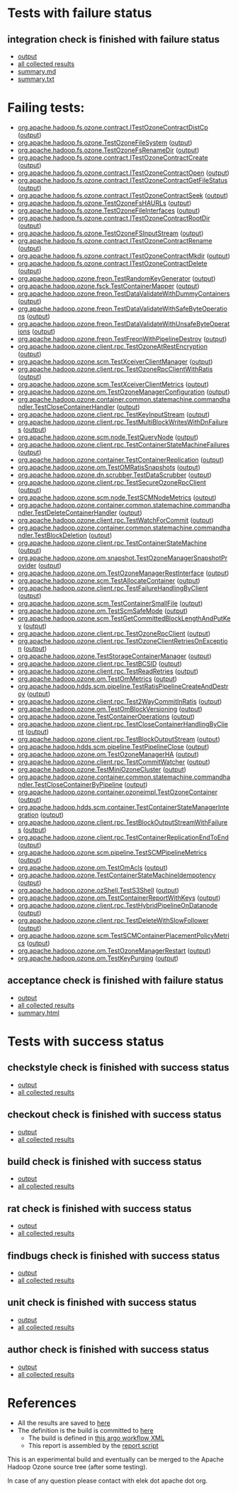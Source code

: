 # Tests with failure status

## integration check is finished with failure status

   * [output](https://raw.githubusercontent.com/elek/ozone-ci/master/pr/pr-hdds-2150-pzdq9/integration/output.log)
   * [all collected results](https://github.com/elek/ozone-ci/tree/master/pr/pr-hdds-2150-pzdq9/integration)
   * [summary.md](https://github.com/elek/ozone-ci/tree/master/pr/pr-hdds-2150-pzdq9/integration/summary.md)
   * [summary.txt](https://github.com/elek/ozone-ci/tree/master/pr/pr-hdds-2150-pzdq9/integration/summary.txt)

# Failing tests: 

 * [org.apache.hadoop.fs.ozone.contract.ITestOzoneContractDistCp](hadoop-ozone/ozonefs/org.apache.hadoop.fs.ozone.contract.ITestOzoneContractDistCp.txt) ([output](hadoop-ozone/ozonefs/org.apache.hadoop.fs.ozone.contract.ITestOzoneContractDistCp-output.txt/))
 * [org.apache.hadoop.fs.ozone.TestOzoneFileSystem](hadoop-ozone/ozonefs/org.apache.hadoop.fs.ozone.TestOzoneFileSystem.txt) ([output](hadoop-ozone/ozonefs/org.apache.hadoop.fs.ozone.TestOzoneFileSystem-output.txt/))
 * [org.apache.hadoop.fs.ozone.TestOzoneFsRenameDir](hadoop-ozone/ozonefs/org.apache.hadoop.fs.ozone.TestOzoneFsRenameDir.txt) ([output](hadoop-ozone/ozonefs/org.apache.hadoop.fs.ozone.TestOzoneFsRenameDir-output.txt/))
 * [org.apache.hadoop.fs.ozone.contract.ITestOzoneContractCreate](hadoop-ozone/ozonefs/org.apache.hadoop.fs.ozone.contract.ITestOzoneContractCreate.txt) ([output](hadoop-ozone/ozonefs/org.apache.hadoop.fs.ozone.contract.ITestOzoneContractCreate-output.txt/))
 * [org.apache.hadoop.fs.ozone.contract.ITestOzoneContractOpen](hadoop-ozone/ozonefs/org.apache.hadoop.fs.ozone.contract.ITestOzoneContractOpen.txt) ([output](hadoop-ozone/ozonefs/org.apache.hadoop.fs.ozone.contract.ITestOzoneContractOpen-output.txt/))
 * [org.apache.hadoop.fs.ozone.contract.ITestOzoneContractGetFileStatus](hadoop-ozone/ozonefs/org.apache.hadoop.fs.ozone.contract.ITestOzoneContractGetFileStatus.txt) ([output](hadoop-ozone/ozonefs/org.apache.hadoop.fs.ozone.contract.ITestOzoneContractGetFileStatus-output.txt/))
 * [org.apache.hadoop.fs.ozone.contract.ITestOzoneContractSeek](hadoop-ozone/ozonefs/org.apache.hadoop.fs.ozone.contract.ITestOzoneContractSeek.txt) ([output](hadoop-ozone/ozonefs/org.apache.hadoop.fs.ozone.contract.ITestOzoneContractSeek-output.txt/))
 * [org.apache.hadoop.fs.ozone.TestOzoneFsHAURLs](hadoop-ozone/ozonefs/org.apache.hadoop.fs.ozone.TestOzoneFsHAURLs.txt) ([output](hadoop-ozone/ozonefs/org.apache.hadoop.fs.ozone.TestOzoneFsHAURLs-output.txt/))
 * [org.apache.hadoop.fs.ozone.TestOzoneFileInterfaces](hadoop-ozone/ozonefs/org.apache.hadoop.fs.ozone.TestOzoneFileInterfaces.txt) ([output](hadoop-ozone/ozonefs/org.apache.hadoop.fs.ozone.TestOzoneFileInterfaces-output.txt/))
 * [org.apache.hadoop.fs.ozone.contract.ITestOzoneContractRootDir](hadoop-ozone/ozonefs/org.apache.hadoop.fs.ozone.contract.ITestOzoneContractRootDir.txt) ([output](hadoop-ozone/ozonefs/org.apache.hadoop.fs.ozone.contract.ITestOzoneContractRootDir-output.txt/))
 * [org.apache.hadoop.fs.ozone.TestOzoneFSInputStream](hadoop-ozone/ozonefs/org.apache.hadoop.fs.ozone.TestOzoneFSInputStream.txt) ([output](hadoop-ozone/ozonefs/org.apache.hadoop.fs.ozone.TestOzoneFSInputStream-output.txt/))
 * [org.apache.hadoop.fs.ozone.contract.ITestOzoneContractRename](hadoop-ozone/ozonefs/org.apache.hadoop.fs.ozone.contract.ITestOzoneContractRename.txt) ([output](hadoop-ozone/ozonefs/org.apache.hadoop.fs.ozone.contract.ITestOzoneContractRename-output.txt/))
 * [org.apache.hadoop.fs.ozone.contract.ITestOzoneContractMkdir](hadoop-ozone/ozonefs/org.apache.hadoop.fs.ozone.contract.ITestOzoneContractMkdir.txt) ([output](hadoop-ozone/ozonefs/org.apache.hadoop.fs.ozone.contract.ITestOzoneContractMkdir-output.txt/))
 * [org.apache.hadoop.fs.ozone.contract.ITestOzoneContractDelete](hadoop-ozone/ozonefs/org.apache.hadoop.fs.ozone.contract.ITestOzoneContractDelete.txt) ([output](hadoop-ozone/ozonefs/org.apache.hadoop.fs.ozone.contract.ITestOzoneContractDelete-output.txt/))
 * [org.apache.hadoop.ozone.freon.TestRandomKeyGenerator](hadoop-ozone/tools/org.apache.hadoop.ozone.freon.TestRandomKeyGenerator.txt) ([output](hadoop-ozone/tools/org.apache.hadoop.ozone.freon.TestRandomKeyGenerator-output.txt/))
 * [org.apache.hadoop.ozone.fsck.TestContainerMapper](hadoop-ozone/tools/org.apache.hadoop.ozone.fsck.TestContainerMapper.txt) ([output](hadoop-ozone/tools/org.apache.hadoop.ozone.fsck.TestContainerMapper-output.txt/))
 * [org.apache.hadoop.ozone.freon.TestDataValidateWithDummyContainers](hadoop-ozone/tools/org.apache.hadoop.ozone.freon.TestDataValidateWithDummyContainers.txt) ([output](hadoop-ozone/tools/org.apache.hadoop.ozone.freon.TestDataValidateWithDummyContainers-output.txt/))
 * [org.apache.hadoop.ozone.freon.TestDataValidateWithSafeByteOperations](hadoop-ozone/tools/org.apache.hadoop.ozone.freon.TestDataValidateWithSafeByteOperations.txt) ([output](hadoop-ozone/tools/org.apache.hadoop.ozone.freon.TestDataValidateWithSafeByteOperations-output.txt/))
 * [org.apache.hadoop.ozone.freon.TestDataValidateWithUnsafeByteOperations](hadoop-ozone/tools/org.apache.hadoop.ozone.freon.TestDataValidateWithUnsafeByteOperations.txt) ([output](hadoop-ozone/tools/org.apache.hadoop.ozone.freon.TestDataValidateWithUnsafeByteOperations-output.txt/))
 * [org.apache.hadoop.ozone.freon.TestFreonWithPipelineDestroy](hadoop-ozone/tools/org.apache.hadoop.ozone.freon.TestFreonWithPipelineDestroy.txt) ([output](hadoop-ozone/tools/org.apache.hadoop.ozone.freon.TestFreonWithPipelineDestroy-output.txt/))
 * [org.apache.hadoop.ozone.client.rpc.TestOzoneAtRestEncryption](hadoop-ozone/integration-test/org.apache.hadoop.ozone.client.rpc.TestOzoneAtRestEncryption.txt) ([output](hadoop-ozone/integration-test/org.apache.hadoop.ozone.client.rpc.TestOzoneAtRestEncryption-output.txt/))
 * [org.apache.hadoop.ozone.scm.TestXceiverClientManager](hadoop-ozone/integration-test/org.apache.hadoop.ozone.scm.TestXceiverClientManager.txt) ([output](hadoop-ozone/integration-test/org.apache.hadoop.ozone.scm.TestXceiverClientManager-output.txt/))
 * [org.apache.hadoop.ozone.client.rpc.TestOzoneRpcClientWithRatis](hadoop-ozone/integration-test/org.apache.hadoop.ozone.client.rpc.TestOzoneRpcClientWithRatis.txt) ([output](hadoop-ozone/integration-test/org.apache.hadoop.ozone.client.rpc.TestOzoneRpcClientWithRatis-output.txt/))
 * [org.apache.hadoop.ozone.scm.TestXceiverClientMetrics](hadoop-ozone/integration-test/org.apache.hadoop.ozone.scm.TestXceiverClientMetrics.txt) ([output](hadoop-ozone/integration-test/org.apache.hadoop.ozone.scm.TestXceiverClientMetrics-output.txt/))
 * [org.apache.hadoop.ozone.om.TestOzoneManagerConfiguration](hadoop-ozone/integration-test/org.apache.hadoop.ozone.om.TestOzoneManagerConfiguration.txt) ([output](hadoop-ozone/integration-test/org.apache.hadoop.ozone.om.TestOzoneManagerConfiguration-output.txt/))
 * [org.apache.hadoop.ozone.container.common.statemachine.commandhandler.TestCloseContainerHandler](hadoop-ozone/integration-test/org.apache.hadoop.ozone.container.common.statemachine.commandhandler.TestCloseContainerHandler.txt) ([output](hadoop-ozone/integration-test/org.apache.hadoop.ozone.container.common.statemachine.commandhandler.TestCloseContainerHandler-output.txt/))
 * [org.apache.hadoop.ozone.client.rpc.TestKeyInputStream](hadoop-ozone/integration-test/org.apache.hadoop.ozone.client.rpc.TestKeyInputStream.txt) ([output](hadoop-ozone/integration-test/org.apache.hadoop.ozone.client.rpc.TestKeyInputStream-output.txt/))
 * [org.apache.hadoop.ozone.client.rpc.TestMultiBlockWritesWithDnFailures](hadoop-ozone/integration-test/org.apache.hadoop.ozone.client.rpc.TestMultiBlockWritesWithDnFailures.txt) ([output](hadoop-ozone/integration-test/org.apache.hadoop.ozone.client.rpc.TestMultiBlockWritesWithDnFailures-output.txt/))
 * [org.apache.hadoop.ozone.scm.node.TestQueryNode](hadoop-ozone/integration-test/org.apache.hadoop.ozone.scm.node.TestQueryNode.txt) ([output](hadoop-ozone/integration-test/org.apache.hadoop.ozone.scm.node.TestQueryNode-output.txt/))
 * [org.apache.hadoop.ozone.client.rpc.TestContainerStateMachineFailures](hadoop-ozone/integration-test/org.apache.hadoop.ozone.client.rpc.TestContainerStateMachineFailures.txt) ([output](hadoop-ozone/integration-test/org.apache.hadoop.ozone.client.rpc.TestContainerStateMachineFailures-output.txt/))
 * [org.apache.hadoop.ozone.container.TestContainerReplication](hadoop-ozone/integration-test/org.apache.hadoop.ozone.container.TestContainerReplication.txt) ([output](hadoop-ozone/integration-test/org.apache.hadoop.ozone.container.TestContainerReplication-output.txt/))
 * [org.apache.hadoop.ozone.om.TestOMRatisSnapshots](hadoop-ozone/integration-test/org.apache.hadoop.ozone.om.TestOMRatisSnapshots.txt) ([output](hadoop-ozone/integration-test/org.apache.hadoop.ozone.om.TestOMRatisSnapshots-output.txt/))
 * [org.apache.hadoop.ozone.dn.scrubber.TestDataScrubber](hadoop-ozone/integration-test/org.apache.hadoop.ozone.dn.scrubber.TestDataScrubber.txt) ([output](hadoop-ozone/integration-test/org.apache.hadoop.ozone.dn.scrubber.TestDataScrubber-output.txt/))
 * [org.apache.hadoop.ozone.client.rpc.TestSecureOzoneRpcClient](hadoop-ozone/integration-test/org.apache.hadoop.ozone.client.rpc.TestSecureOzoneRpcClient.txt) ([output](hadoop-ozone/integration-test/org.apache.hadoop.ozone.client.rpc.TestSecureOzoneRpcClient-output.txt/))
 * [org.apache.hadoop.ozone.scm.node.TestSCMNodeMetrics](hadoop-ozone/integration-test/org.apache.hadoop.ozone.scm.node.TestSCMNodeMetrics.txt) ([output](hadoop-ozone/integration-test/org.apache.hadoop.ozone.scm.node.TestSCMNodeMetrics-output.txt/))
 * [org.apache.hadoop.ozone.container.common.statemachine.commandhandler.TestDeleteContainerHandler](hadoop-ozone/integration-test/org.apache.hadoop.ozone.container.common.statemachine.commandhandler.TestDeleteContainerHandler.txt) ([output](hadoop-ozone/integration-test/org.apache.hadoop.ozone.container.common.statemachine.commandhandler.TestDeleteContainerHandler-output.txt/))
 * [org.apache.hadoop.ozone.client.rpc.TestWatchForCommit](hadoop-ozone/integration-test/org.apache.hadoop.ozone.client.rpc.TestWatchForCommit.txt) ([output](hadoop-ozone/integration-test/org.apache.hadoop.ozone.client.rpc.TestWatchForCommit-output.txt/))
 * [org.apache.hadoop.ozone.container.common.statemachine.commandhandler.TestBlockDeletion](hadoop-ozone/integration-test/org.apache.hadoop.ozone.container.common.statemachine.commandhandler.TestBlockDeletion.txt) ([output](hadoop-ozone/integration-test/org.apache.hadoop.ozone.container.common.statemachine.commandhandler.TestBlockDeletion-output.txt/))
 * [org.apache.hadoop.ozone.client.rpc.TestContainerStateMachine](hadoop-ozone/integration-test/org.apache.hadoop.ozone.client.rpc.TestContainerStateMachine.txt) ([output](hadoop-ozone/integration-test/org.apache.hadoop.ozone.client.rpc.TestContainerStateMachine-output.txt/))
 * [org.apache.hadoop.ozone.om.snapshot.TestOzoneManagerSnapshotProvider](hadoop-ozone/integration-test/org.apache.hadoop.ozone.om.snapshot.TestOzoneManagerSnapshotProvider.txt) ([output](hadoop-ozone/integration-test/org.apache.hadoop.ozone.om.snapshot.TestOzoneManagerSnapshotProvider-output.txt/))
 * [org.apache.hadoop.ozone.om.TestOzoneManagerRestInterface](hadoop-ozone/integration-test/org.apache.hadoop.ozone.om.TestOzoneManagerRestInterface.txt) ([output](hadoop-ozone/integration-test/org.apache.hadoop.ozone.om.TestOzoneManagerRestInterface-output.txt/))
 * [org.apache.hadoop.ozone.scm.TestAllocateContainer](hadoop-ozone/integration-test/org.apache.hadoop.ozone.scm.TestAllocateContainer.txt) ([output](hadoop-ozone/integration-test/org.apache.hadoop.ozone.scm.TestAllocateContainer-output.txt/))
 * [org.apache.hadoop.ozone.client.rpc.TestFailureHandlingByClient](hadoop-ozone/integration-test/org.apache.hadoop.ozone.client.rpc.TestFailureHandlingByClient.txt) ([output](hadoop-ozone/integration-test/org.apache.hadoop.ozone.client.rpc.TestFailureHandlingByClient-output.txt/))
 * [org.apache.hadoop.ozone.scm.TestContainerSmallFile](hadoop-ozone/integration-test/org.apache.hadoop.ozone.scm.TestContainerSmallFile.txt) ([output](hadoop-ozone/integration-test/org.apache.hadoop.ozone.scm.TestContainerSmallFile-output.txt/))
 * [org.apache.hadoop.ozone.om.TestScmSafeMode](hadoop-ozone/integration-test/org.apache.hadoop.ozone.om.TestScmSafeMode.txt) ([output](hadoop-ozone/integration-test/org.apache.hadoop.ozone.om.TestScmSafeMode-output.txt/))
 * [org.apache.hadoop.ozone.scm.TestGetCommittedBlockLengthAndPutKey](hadoop-ozone/integration-test/org.apache.hadoop.ozone.scm.TestGetCommittedBlockLengthAndPutKey.txt) ([output](hadoop-ozone/integration-test/org.apache.hadoop.ozone.scm.TestGetCommittedBlockLengthAndPutKey-output.txt/))
 * [org.apache.hadoop.ozone.client.rpc.TestOzoneRpcClient](hadoop-ozone/integration-test/org.apache.hadoop.ozone.client.rpc.TestOzoneRpcClient.txt) ([output](hadoop-ozone/integration-test/org.apache.hadoop.ozone.client.rpc.TestOzoneRpcClient-output.txt/))
 * [org.apache.hadoop.ozone.client.rpc.TestOzoneClientRetriesOnException](hadoop-ozone/integration-test/org.apache.hadoop.ozone.client.rpc.TestOzoneClientRetriesOnException.txt) ([output](hadoop-ozone/integration-test/org.apache.hadoop.ozone.client.rpc.TestOzoneClientRetriesOnException-output.txt/))
 * [org.apache.hadoop.ozone.TestStorageContainerManager](hadoop-ozone/integration-test/org.apache.hadoop.ozone.TestStorageContainerManager.txt) ([output](hadoop-ozone/integration-test/org.apache.hadoop.ozone.TestStorageContainerManager-output.txt/))
 * [org.apache.hadoop.ozone.client.rpc.TestBCSID](hadoop-ozone/integration-test/org.apache.hadoop.ozone.client.rpc.TestBCSID.txt) ([output](hadoop-ozone/integration-test/org.apache.hadoop.ozone.client.rpc.TestBCSID-output.txt/))
 * [org.apache.hadoop.ozone.client.rpc.TestReadRetries](hadoop-ozone/integration-test/org.apache.hadoop.ozone.client.rpc.TestReadRetries.txt) ([output](hadoop-ozone/integration-test/org.apache.hadoop.ozone.client.rpc.TestReadRetries-output.txt/))
 * [org.apache.hadoop.ozone.om.TestOmMetrics](hadoop-ozone/integration-test/org.apache.hadoop.ozone.om.TestOmMetrics.txt) ([output](hadoop-ozone/integration-test/org.apache.hadoop.ozone.om.TestOmMetrics-output.txt/))
 * [org.apache.hadoop.hdds.scm.pipeline.TestRatisPipelineCreateAndDestroy](hadoop-ozone/integration-test/org.apache.hadoop.hdds.scm.pipeline.TestRatisPipelineCreateAndDestroy.txt) ([output](hadoop-ozone/integration-test/org.apache.hadoop.hdds.scm.pipeline.TestRatisPipelineCreateAndDestroy-output.txt/))
 * [org.apache.hadoop.ozone.client.rpc.Test2WayCommitInRatis](hadoop-ozone/integration-test/org.apache.hadoop.ozone.client.rpc.Test2WayCommitInRatis.txt) ([output](hadoop-ozone/integration-test/org.apache.hadoop.ozone.client.rpc.Test2WayCommitInRatis-output.txt/))
 * [org.apache.hadoop.ozone.om.TestOmBlockVersioning](hadoop-ozone/integration-test/org.apache.hadoop.ozone.om.TestOmBlockVersioning.txt) ([output](hadoop-ozone/integration-test/org.apache.hadoop.ozone.om.TestOmBlockVersioning-output.txt/))
 * [org.apache.hadoop.ozone.TestContainerOperations](hadoop-ozone/integration-test/org.apache.hadoop.ozone.TestContainerOperations.txt) ([output](hadoop-ozone/integration-test/org.apache.hadoop.ozone.TestContainerOperations-output.txt/))
 * [org.apache.hadoop.ozone.client.rpc.TestCloseContainerHandlingByClient](hadoop-ozone/integration-test/org.apache.hadoop.ozone.client.rpc.TestCloseContainerHandlingByClient.txt) ([output](hadoop-ozone/integration-test/org.apache.hadoop.ozone.client.rpc.TestCloseContainerHandlingByClient-output.txt/))
 * [org.apache.hadoop.ozone.client.rpc.TestBlockOutputStream](hadoop-ozone/integration-test/org.apache.hadoop.ozone.client.rpc.TestBlockOutputStream.txt) ([output](hadoop-ozone/integration-test/org.apache.hadoop.ozone.client.rpc.TestBlockOutputStream-output.txt/))
 * [org.apache.hadoop.hdds.scm.pipeline.TestPipelineClose](hadoop-ozone/integration-test/org.apache.hadoop.hdds.scm.pipeline.TestPipelineClose.txt) ([output](hadoop-ozone/integration-test/org.apache.hadoop.hdds.scm.pipeline.TestPipelineClose-output.txt/))
 * [org.apache.hadoop.ozone.om.TestOzoneManagerHA](hadoop-ozone/integration-test/org.apache.hadoop.ozone.om.TestOzoneManagerHA.txt) ([output](hadoop-ozone/integration-test/org.apache.hadoop.ozone.om.TestOzoneManagerHA-output.txt/))
 * [org.apache.hadoop.ozone.client.rpc.TestCommitWatcher](hadoop-ozone/integration-test/org.apache.hadoop.ozone.client.rpc.TestCommitWatcher.txt) ([output](hadoop-ozone/integration-test/org.apache.hadoop.ozone.client.rpc.TestCommitWatcher-output.txt/))
 * [org.apache.hadoop.ozone.TestMiniOzoneCluster](hadoop-ozone/integration-test/org.apache.hadoop.ozone.TestMiniOzoneCluster.txt) ([output](hadoop-ozone/integration-test/org.apache.hadoop.ozone.TestMiniOzoneCluster-output.txt/))
 * [org.apache.hadoop.ozone.container.common.statemachine.commandhandler.TestCloseContainerByPipeline](hadoop-ozone/integration-test/org.apache.hadoop.ozone.container.common.statemachine.commandhandler.TestCloseContainerByPipeline.txt) ([output](hadoop-ozone/integration-test/org.apache.hadoop.ozone.container.common.statemachine.commandhandler.TestCloseContainerByPipeline-output.txt/))
 * [org.apache.hadoop.ozone.container.ozoneimpl.TestOzoneContainer](hadoop-ozone/integration-test/org.apache.hadoop.ozone.container.ozoneimpl.TestOzoneContainer.txt) ([output](hadoop-ozone/integration-test/org.apache.hadoop.ozone.container.ozoneimpl.TestOzoneContainer-output.txt/))
 * [org.apache.hadoop.hdds.scm.container.TestContainerStateManagerIntegration](hadoop-ozone/integration-test/org.apache.hadoop.hdds.scm.container.TestContainerStateManagerIntegration.txt) ([output](hadoop-ozone/integration-test/org.apache.hadoop.hdds.scm.container.TestContainerStateManagerIntegration-output.txt/))
 * [org.apache.hadoop.ozone.client.rpc.TestBlockOutputStreamWithFailures](hadoop-ozone/integration-test/org.apache.hadoop.ozone.client.rpc.TestBlockOutputStreamWithFailures.txt) ([output](hadoop-ozone/integration-test/org.apache.hadoop.ozone.client.rpc.TestBlockOutputStreamWithFailures-output.txt/))
 * [org.apache.hadoop.ozone.client.rpc.TestContainerReplicationEndToEnd](hadoop-ozone/integration-test/org.apache.hadoop.ozone.client.rpc.TestContainerReplicationEndToEnd.txt) ([output](hadoop-ozone/integration-test/org.apache.hadoop.ozone.client.rpc.TestContainerReplicationEndToEnd-output.txt/))
 * [org.apache.hadoop.ozone.scm.pipeline.TestSCMPipelineMetrics](hadoop-ozone/integration-test/org.apache.hadoop.ozone.scm.pipeline.TestSCMPipelineMetrics.txt) ([output](hadoop-ozone/integration-test/org.apache.hadoop.ozone.scm.pipeline.TestSCMPipelineMetrics-output.txt/))
 * [org.apache.hadoop.ozone.om.TestOmAcls](hadoop-ozone/integration-test/org.apache.hadoop.ozone.om.TestOmAcls.txt) ([output](hadoop-ozone/integration-test/org.apache.hadoop.ozone.om.TestOmAcls-output.txt/))
 * [org.apache.hadoop.ozone.TestContainerStateMachineIdempotency](hadoop-ozone/integration-test/org.apache.hadoop.ozone.TestContainerStateMachineIdempotency.txt) ([output](hadoop-ozone/integration-test/org.apache.hadoop.ozone.TestContainerStateMachineIdempotency-output.txt/))
 * [org.apache.hadoop.ozone.ozShell.TestS3Shell](hadoop-ozone/integration-test/org.apache.hadoop.ozone.ozShell.TestS3Shell.txt) ([output](hadoop-ozone/integration-test/org.apache.hadoop.ozone.ozShell.TestS3Shell-output.txt/))
 * [org.apache.hadoop.ozone.om.TestContainerReportWithKeys](hadoop-ozone/integration-test/org.apache.hadoop.ozone.om.TestContainerReportWithKeys.txt) ([output](hadoop-ozone/integration-test/org.apache.hadoop.ozone.om.TestContainerReportWithKeys-output.txt/))
 * [org.apache.hadoop.ozone.client.rpc.TestHybridPipelineOnDatanode](hadoop-ozone/integration-test/org.apache.hadoop.ozone.client.rpc.TestHybridPipelineOnDatanode.txt) ([output](hadoop-ozone/integration-test/org.apache.hadoop.ozone.client.rpc.TestHybridPipelineOnDatanode-output.txt/))
 * [org.apache.hadoop.ozone.client.rpc.TestDeleteWithSlowFollower](hadoop-ozone/integration-test/org.apache.hadoop.ozone.client.rpc.TestDeleteWithSlowFollower.txt) ([output](hadoop-ozone/integration-test/org.apache.hadoop.ozone.client.rpc.TestDeleteWithSlowFollower-output.txt/))
 * [org.apache.hadoop.ozone.scm.TestSCMContainerPlacementPolicyMetrics](hadoop-ozone/integration-test/org.apache.hadoop.ozone.scm.TestSCMContainerPlacementPolicyMetrics.txt) ([output](hadoop-ozone/integration-test/org.apache.hadoop.ozone.scm.TestSCMContainerPlacementPolicyMetrics-output.txt/))
 * [org.apache.hadoop.ozone.om.TestOzoneManagerRestart](hadoop-ozone/integration-test/org.apache.hadoop.ozone.om.TestOzoneManagerRestart.txt) ([output](hadoop-ozone/integration-test/org.apache.hadoop.ozone.om.TestOzoneManagerRestart-output.txt/))
 * [org.apache.hadoop.ozone.om.TestKeyPurging](hadoop-ozone/integration-test/org.apache.hadoop.ozone.om.TestKeyPurging.txt) ([output](hadoop-ozone/integration-test/org.apache.hadoop.ozone.om.TestKeyPurging-output.txt/))

## acceptance check is finished with failure status

   * [output](https://raw.githubusercontent.com/elek/ozone-ci/master/pr/pr-hdds-2150-pzdq9/acceptance/output.log)
   * [all collected results](https://github.com/elek/ozone-ci/tree/master/pr/pr-hdds-2150-pzdq9/acceptance)
   * [summary.html](https://elek.github.io/ozone-ci/pr/pr-hdds-2150-pzdq9/acceptance/summary.html)



# Tests with success status

## checkstyle check is finished with success status

   * [output](https://raw.githubusercontent.com/elek/ozone-ci/master/pr/pr-hdds-2150-pzdq9/checkstyle/output.log)
   * [all collected results](https://github.com/elek/ozone-ci/tree/master/pr/pr-hdds-2150-pzdq9/checkstyle)


## checkout check is finished with success status

   * [output](https://raw.githubusercontent.com/elek/ozone-ci/master/pr/pr-hdds-2150-pzdq9/checkout/output.log)
   * [all collected results](https://github.com/elek/ozone-ci/tree/master/pr/pr-hdds-2150-pzdq9/checkout)


## build check is finished with success status

   * [output](https://raw.githubusercontent.com/elek/ozone-ci/master/pr/pr-hdds-2150-pzdq9/build/output.log)
   * [all collected results](https://github.com/elek/ozone-ci/tree/master/pr/pr-hdds-2150-pzdq9/build)


## rat check is finished with success status

   * [output](https://raw.githubusercontent.com/elek/ozone-ci/master/pr/pr-hdds-2150-pzdq9/rat/output.log)
   * [all collected results](https://github.com/elek/ozone-ci/tree/master/pr/pr-hdds-2150-pzdq9/rat)


## findbugs check is finished with success status

   * [output](https://raw.githubusercontent.com/elek/ozone-ci/master/pr/pr-hdds-2150-pzdq9/findbugs/output.log)
   * [all collected results](https://github.com/elek/ozone-ci/tree/master/pr/pr-hdds-2150-pzdq9/findbugs)


## unit check is finished with success status

   * [output](https://raw.githubusercontent.com/elek/ozone-ci/master/pr/pr-hdds-2150-pzdq9/unit/output.log)
   * [all collected results](https://github.com/elek/ozone-ci/tree/master/pr/pr-hdds-2150-pzdq9/unit)


## author check is finished with success status

   * [output](https://raw.githubusercontent.com/elek/ozone-ci/master/pr/pr-hdds-2150-pzdq9/author/output.log)
   * [all collected results](https://github.com/elek/ozone-ci/tree/master/pr/pr-hdds-2150-pzdq9/author)




# References

 * All the results are saved to [here](https://github.com/elek/ozone-ci/tree/master/pr/pr-hdds-2150-pzdq9/)
 * The definition is the build is committed to [here](https://github.com/elek/argo-ozone)
    * The build is defined in [this argo workflow XML](https://github.com/elek/argo-ozone/blob/master/ozone-build.yaml)
    * This report is assembled by the [report script](https://github.com/elek/argo-ozone/blob/master/scripts/report.sh)

This is an experimental build and eventually can be merged to the Apache Hadoop Ozone source tree (after some testing).

In case of any question please contact with elek dot apache dot org.
